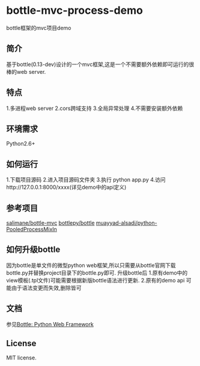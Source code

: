 bottle-mvc-process-demo
===
  bottle框架的mvc项目demo
  
简介
---
  基于bottle(0.13-dev)设计的一个mvc框架,这是一个不需要额外依赖即可运行的很棒的web server.

特点
---
  1.多进程web server
  2.cors跨域支持
  3.全局异常处理
  4.不需要安装额外依赖
  
环境需求
---
  Python2.6+
  
如何运行
---
  1.下载项目源码
  2.进入项目源码文件夹
  3.执行 python app.py
  4.访问http://127.0.0.1:8000/xxxx(详见demo中的api定义)

参考项目
---
[salimane/bottle-mvc][1]
[bottlepy/bottle][2]
[muayyad-alsadi/python-PooledProcessMixIn][3]

如何升级bottle
---
  因为bottle是单文件的微型python web框架,所以只需要从bottle官网下载bottle.py并替换project目录下的bottle.py即可.
  升级bottle后
    1.原有demo中的view模板(.tpl文件)可能需要根据新版bottle语法进行更新.
    2.原有的demo api 可能由于语法变更而失效,删除皆可

文档
---
  参见[Bottle: Python Web Framework][4]

License
---
  MIT license. 

  [1]: https://github.com/salimane/bottle-mvc
  [2]: https://github.com/bottlepy/bottle
  [3]: https://github.com/muayyad-alsadi/python-PooledProcessMixIn
  [4]: http://www.bottlepy.org/docs/dev/index.html
